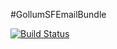 #GollumSFEmailBundle

[![Build Status](https://travis-ci.org/GollumSF/email-bundle.svg?branch=master)](https://travis-ci.org/GollumSF/email-bundle) 
